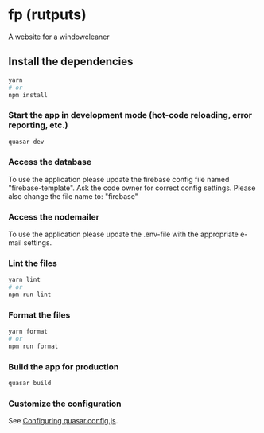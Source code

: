# fp (rutputs)

A website for a windowcleaner

## Install the dependencies

```bash
yarn
# or
npm install
```

### Start the app in development mode (hot-code reloading, error reporting, etc.)

```bash
quasar dev
```

### Access the database

To use the application please update the firebase config file named "firebase-template". Ask the code owner for correct config settings. Please also change the file name to: "firebase"

### Access the nodemailer

To use the application please update the .env-file with the appropriate e-mail settings.

### Lint the files

```bash
yarn lint
# or
npm run lint
```

### Format the files

```bash
yarn format
# or
npm run format
```

### Build the app for production

```bash
quasar build
```

### Customize the configuration

See [Configuring quasar.config.js](https://v2.quasar.dev/quasar-cli-vite/quasar-config-js).

